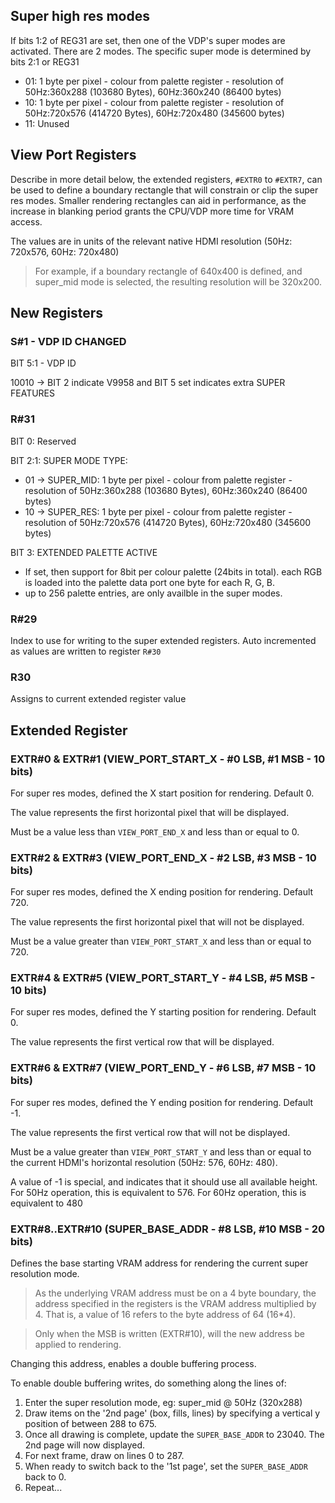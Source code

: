 
## Super high res modes

If bits 1:2 of REG31 are set, then one of the VDP's super modes are activated.
There are 2 modes.  The specific super mode is determined by bits 2:1 or REG31

* 01: 1 byte per pixel - colour from palette register - resolution of 50Hz:360x288 (103680 Bytes), 60Hz:360x240 (86400 bytes)
* 10: 1 byte per pixel - colour from palette register - resolution of 50Hz:720x576 (414720 Bytes), 60Hz:720x480 (345600 bytes)
* 11: Unused

## View Port Registers

Describe in more detail below, the extended registers, `#EXTR0` to `#EXTR7`, can be used to define a boundary
rectangle that will constrain or clip the super res modes.  Smaller rendering rectangles can aid in performance,
as the increase in blanking period grants the CPU/VDP more time for VRAM access.

The values are in units of the relevant native HDMI resolution (50Hz: 720x576, 60Hz: 720x480)

> For example, if a boundary rectangle of 640x400 is defined, and super_mid mode is selected, the resulting resolution will be 320x200.

## New Registers

### S#1 - VDP ID CHANGED

BIT 5:1 - VDP ID

  10010 -> BIT 2 indicate V9958 and BIT 5 set indicates extra SUPER FEATURES

### R#31

BIT 0: Reserved

BIT 2:1: SUPER MODE TYPE:
* 01 -> SUPER_MID:   1 byte per pixel - colour from palette register - resolution of 50Hz:360x288 (103680 Bytes), 60Hz:360x240 (86400 bytes)
* 10 -> SUPER_RES:   1 byte per pixel - colour from palette register - resolution of 50Hz:720x576 (414720 Bytes), 60Hz:720x480 (345600 bytes)

BIT 3: EXTENDED PALETTE ACTIVE
* If set, then support for 8bit per colour palette (24bits in total).
 each RGB is loaded into the palette data port one byte for each R, G, B.
* up to 256 palette entries, are only availble in the super modes.

### R#29

Index to use for writing to the super extended registers.  Auto incremented as values are written to register `R#30`

### R30

Assigns to current extended register value

## Extended Register

### EXTR#0 & EXTR#1 (VIEW_PORT_START_X - #0 LSB, #1 MSB - 10 bits)

For super res modes, defined the X start position for rendering.  Default 0.

The value represents the first horizontal pixel that will be displayed.

Must be a value less than `VIEW_PORT_END_X` and less than or equal to 0.

### EXTR#2 & EXTR#3 (VIEW_PORT_END_X - #2 LSB, #3 MSB - 10 bits)

For super res modes, defined the X ending position for rendering.  Default 720.

The value represents the first horizontal pixel that will not be displayed.

Must be a value greater than `VIEW_PORT_START_X` and less than or equal to 720.

### EXTR#4 & EXTR#5 (VIEW_PORT_START_Y - #4 LSB, #5 MSB - 10 bits)

For super res modes, defined the Y starting position for rendering.  Default 0.

The value represents the first vertical row that will be displayed.

### EXTR#6 & EXTR#7 (VIEW_PORT_END_Y - #6 LSB, #7 MSB - 10 bits)

For super res modes, defined the Y ending position for rendering.  Default -1.

The value represents the first vertical row that will not be displayed.

Must be a value greater than `VIEW_PORT_START_Y` and less than or equal to the current HDMI's horizontal resolution (50Hz: 576, 60Hz: 480).

A value of -1 is special, and indicates that it should use all available height. For 50Hz operation, this is equivalent to 576. For 60Hz operation, this is equivalent to 480

### EXTR#8..EXTR#10 (SUPER_BASE_ADDR - #8 LSB, #10 MSB - 20 bits)

Defines the base starting VRAM address for rendering the current super resolution mode.

> As the underlying VRAM address must be on a 4 byte boundary, the address specified in the registers is the VRAM address multiplied by 4. That is, a value of 16 refers to the byte address of 64 (16*4).

> Only when the MSB is written (EXTR#10), will the new address be applied to rendering.

Changing this address, enables a double buffering process.

To enable double buffering writes, do something along the lines of:

1. Enter the super resolution mode, eg: super_mid @ 50Hz (320x288)
2. Draw items on the '2nd page' (box, fills, lines) by specifying a vertical y position of between 288 to 675.
3. Once all drawing is complete, update the `SUPER_BASE_ADDR` to 23040.  The 2nd page will now displayed.
4. For next frame, draw on lines 0 to 287.
5. When ready to switch back to the '1st page', set the `SUPER_BASE_ADDR` back to 0.
6. Repeat...

